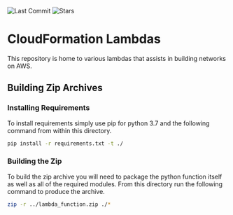 ![Last Commit](https://img.shields.io/github/last-commit/RightBrain-Networks/cfn-lambdas) ![Stars](https://img.shields.io/github/stars/RightBrain-Networks/cfn-lambdas?style=flat)

# CloudFormation Lambdas

This repository is home to various lambdas that assists in building networks on AWS.

## Building Zip Archives

### Installing Requirements

To install requirements simply use pip for python 3.7 and the following command from within this directory.

```bash
pip install -r requirements.txt -t ./
```

### Building the Zip

To build the zip archive you will need to package the python function itself as well as all of the required modules. From this directory run the following command to produce the archive.

```bash
zip -r ../lambda_function.zip ./*
```
